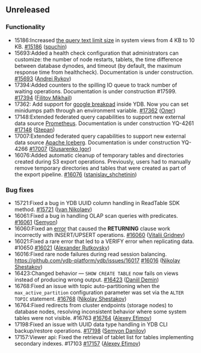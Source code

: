 ## Unreleased

### Functionality

* 15186:Increased [the query text limit size](../dev/system-views#query-metrics) in system views from 4 KB to 10 KB. [#15186](https://github.com/ydb-platform/ydb/pull/15186) ([spuchin](https://github.com/spuchin))
* 15693:Added a health check configuration that administrators can customize: the number of node restarts, tablets, the time difference between database dynodes,
and timeout (by default, the maximum response time from healthcheck). Documentation is under construction. [#15693](https://github.com/ydb-platform/ydb/pull/15693) ([Andrei Rykov](https://github.com/StekPerepolnen))
* 17394:Added counters to the spilling IO queue to track number of waiting operations. Documentation is under construction #17599. [#17394](https://github.com/ydb-platform/ydb/pull/17394) ([Filitov Mikhail](https://github.com/lll-phill-lll))
* 17362: Add support for [google breakpad](https://chromium.googlesource.com/breakpad/breakpad) inside YDB. Now you can set minidumps path through an environment variable.
[#17362](https://github.com/ydb-platform/ydb/pull/17362) ([Олег](https://github.com/iddqdex))
* 17148:Extended federated query capabilities to support new external data source [Prometheus](https://en.wikipedia.org/wiki/Prometheus_(software)). Documentation is under construction YQ-4261 [#17148](https://github.com/ydb-platform/ydb/pull/17148) ([Stepan](https://github.com/pstpn))
* 17007:Extended federated query capabilities to support new external data source [Apache Iceberg](https://iceberg.apache.org). Documentation is under construction YQ-4266 [#17007](https://github.com/ydb-platform/ydb/pull/17007) ([Slusarenko Igor](https://github.com/buhtr))
* 16076:Added automatic cleanup of temporary tables and directories created during S3 export operations. Previously, users had to manually remove temporary directories and tables that were created as part of the export pipeline. [#16076](https://github.com/ydb-platform/ydb/pull/16076) ([stanislav_shchetinin](https://github.com/stanislav-shchetinin))

### Bug fixes

* 15721:Fixed a bug in YDB UUID column handling in ReadTable SDK method. [#15721](https://github.com/ydb-platform/ydb/pull/15721) ([Ivan Nikolaev](https://github.com/lex007in))
* 16061:Fixed a bug in handling OLAP scan queries with predicates. [#16061](https://github.com/ydb-platform/ydb/pull/16061) ([Semyon](https://github.com/swalrus1))
* 16060:Fixed an [error](https://github.com/ydb-platform/ydb/issues/15551) that caused the **RETURNING** clause  work incorrectly with INSERT/UPSERT operations. [#16060](https://github.com/ydb-platform/ydb/pull/16060) ([Vitalii Gridnev](https://github.com/gridnevvvit))
* 16021:Fixed a rare error that led to a VERIFY error when replicating data. #10650 [#16021](https://github.com/ydb-platform/ydb/pull/16021) ([Alexander Rutkovsky](https://github.com/alexvru))
* 16016:Fixed rare node failures during read session balancing. https://github.com/ydb-platform/ydb/issues/16017 [#16016](https://github.com/ydb-platform/ydb/pull/16016) ([Nikolay Shestakov](https://github.com/nshestakov))
* 16423:Changed behavior — `SHOW CREATE TABLE` now fails on views instead of producing wrong output. [#16423](https://github.com/ydb-platform/ydb/pull/16423) ([Daniil Demin](https://github.com/jepett0))
* 16768:Fixed an issue with topic auto-partitioning when the `max_active_partition` configuration parameter was set via the `ALTER TOPIC` statement. [#16768](https://github.com/ydb-platform/ydb/pull/16768) ([Nikolay Shestakov](https://github.com/nshestakov))
* 16764:Fixed redirects from cluster endpoints (storage nodes) to database nodes, resolving inconsistent behavior where some system tables were not visible. #16763 [#16764](https://github.com/ydb-platform/ydb/pull/16764) ([Alexey Efimov](https://github.com/adameat))
* 17198:Fixed an issue with UUID data type handling in YDB CLI backup/restore operations. [#17198](https://github.com/ydb-platform/ydb/pull/17198) ([Semyon Danilov](https://github.com/SammyVimes))
* 17157:Viewer api: Fixed the retrieval of tablet list for tables implementing secondary indexes. #17103 [#17157](https://github.com/ydb-platform/ydb/pull/17157) ([Alexey Efimov](https://github.com/adameat))
